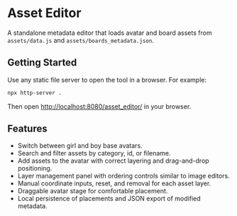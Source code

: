 # Asset Editor

A standalone metadata editor that loads avatar and board assets from `assets/data.js` and `assets/boards_metadata.json`.

## Getting Started

Use any static file server to open the tool in a browser. For example:

```bash
npx http-server .
```

Then open [http://localhost:8080/asset_editor/](http://localhost:8080/asset_editor/) in your browser.

## Features

- Switch between girl and boy base avatars.
- Search and filter assets by category, id, or filename.
- Add assets to the avatar with correct layering and drag-and-drop positioning.
- Layer management panel with ordering controls similar to image editors.
- Manual coordinate inputs, reset, and removal for each asset layer.
- Draggable avatar stage for comfortable placement.
- Local persistence of placements and JSON export of modified metadata.
